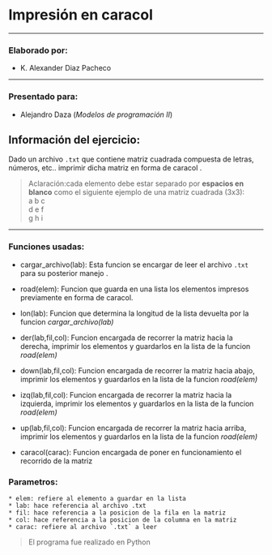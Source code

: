 # Impresión en caracol
***
### Elaborado por: 
* K. Alexander Diaz Pacheco
---
### Presentado para:
* Alejandro Daza (_Modelos de programación II_)
## Información del ejercicio: 
Dado un archivo `.txt` que contiene matriz cuadrada compuesta de letras, números, etc.. imprimir dicha matriz en forma de caracol .
> Aclaración:cada elemento debe estar separado por **espacios en blanco** como el siguiente ejemplo de una matriz cuadrada (3x3):  
> a b c  
> d e f  
> g h i

---
### Funciones usadas:

* cargar_archivo(lab): Esta funcion se encargar de leer el archivo `.txt` para su posterior manejo .

* road(elem): Funcion que guarda en una lista los elementos impresos previamente en forma de caracol.
* lon(lab): Funcion que determina la longitud de la lista devuelta por la funcion _cargar_archivo(lab)_
* der(lab,fil,col): Funcion encargada de recorrer la matriz hacia la derecha, imprimir los elementos y guardarlos en la lista de la funcion _road(elem)_
* down(lab,fil,col): Funcion encargada de recorrer la matriz hacia abajo, imprimir los elementos y guardarlos en la lista de la funcion _road(elem)_
* izq(lab,fil,col): Funcion encargada de recorrer la matriz hacia la izquierda, imprimir los elementos y guardarlos en la lista de la funcion _road(elem)_
* up(lab,fil,col): Funcion encargada de recorrer la matriz hacia arriba, imprimir los elementos y guardarlos en la lista de la funcion _road(elem)_
* caracol(carac): Funcion encargada de poner en funcionamiento el recorrido de la matriz 
### Parametros:
    * elem: refiere al elemento a guardar en la lista
    * lab: hace referencia al archivo .txt
    * fil: hace referencia a la posicion de la fila en la matriz
    * col: hace referencia a la posicion de la columna en la matriz 
    * carac: refiere al archivo `.txt` a leer  
    
> El programa fue realizado en Python




